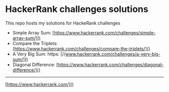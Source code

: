 # HackerRank challenges solutions

This repo hosts my solutions for HackeRank challenges

- Simple Array Sum: [https://www.hackerrank.com/challenges/simple-array-sum/]()
- Compare the Triplets: [https://www.hackerrank.com/challenges/compare-the-triplets/]()
- A Very Big Sum: https: [//www.hackerrank.com/challenges/a-very-big-sum/]()
- Diagonal Difference: [https://www.hackerrank.com/challenges/diagonal-difference/]()

---

[https://www.hackerrank.com/]()
